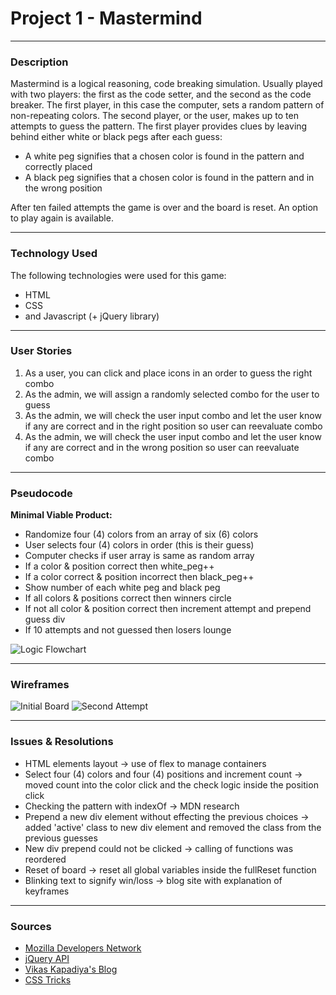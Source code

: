 # Project 1 - Mastermind

---

### Description
Mastermind is a logical reasoning, code breaking simulation. Usually played with two players: the first as the code setter, and the second as the code breaker. The first player, in this case the computer, sets a random pattern of non-repeating colors. The second player, or the user, makes up to ten attempts to guess the pattern. The first player provides clues by leaving behind either white or black pegs after each guess: 

* A white peg signifies that a chosen color is found in the pattern and correctly placed
* A black peg signifies that a chosen color is found in the pattern and in the wrong position

After ten failed attempts the game is over and the board is reset. An option to play again is available.

---

### Technology Used
The following technologies were used for this game:

* HTML
* CSS
* and Javascript (+ jQuery library)

---

### User Stories
1. As a user, you can click and place icons in an order to guess the right combo
2. As the admin, we will assign a randomly selected combo for the user to guess
3. As the admin, we will check the user input combo and let the user know if any are correct and in the right position so user can reevaluate combo
4. As the admin, we will check the user input combo and let the user know if any are correct and in the wrong position so user can reevaluate combo

---

### Pseudocode
**Minimal Viable Product:**

* Randomize four (4) colors from an array of six (6) colors
* User selects four (4) colors in order (this is their guess)
* Computer checks if user array is same as random array
* If a color & position correct then white_peg++
* If a color correct & position incorrect then black_peg++
* Show number of each white peg and black peg
* If all colors & positions correct then winners circle
* If not all color & position correct then increment attempt and prepend guess div
* If 10 attempts and not guessed then losers lounge

![Logic Flowchart](http://i.imgur.com/PMEBtrH.png)

---

### Wireframes
![Initial Board](http://i.imgur.com/xPIO9jF.png)
![Second Attempt](http://i.imgur.com/ISDu7xp.png)

---

### Issues & Resolutions

* HTML elements layout -> use of flex to manage containers
* Select four (4) colors and four (4) positions and increment count -> moved count into the color click and the check logic inside the position click
* Checking the pattern with indexOf -> MDN research
* Prepend a new div element without effecting the previous choices -> added 'active' class to new div element and removed the class from the previous guesses
* New div prepend could not be clicked -> calling of functions was reordered
* Reset of board -> reset all global variables inside the fullReset function
* Blinking text to signify win/loss -> blog site with explanation of keyframes

---

### Sources

* [Mozilla Developers Network](https://developer.mozilla.org/en-US/docs/Web/JavaScript)
* [jQuery API](http://api.jquery.com/)
* [Vikas Kapadiya's Blog](https://www.kapadiya.net/snippets/how-to-make-blinking-flashing-text-with-css3-and-jquery/)
* [CSS Tricks](https://css-tricks.com/snippets/css/a-guide-to-flexbox/)

